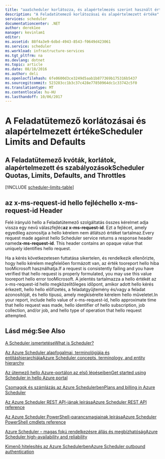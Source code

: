 ```yaml
---
title: "aaaScheduler korlátozza, és alapértelmezés szerint használt érték"
description: "A Feladatütemező korlátozásai és alapértelmezett értéke"
services: scheduler
documentationcenter: .NET
author: derek1ee
manager: kevinlam1
editor: 
ms.assetid: 88f4a3e9-6dbd-4943-8543-f0649d423061
ms.service: scheduler
ms.workload: infrastructure-services
ms.tgt_pltfrm: na
ms.devlang: dotnet
ms.topic: article
ms.date: 08/18/2016
ms.author: deli
ms.openlocfilehash: 6fe0600d3ce3249d5aab1b877369b175316b5437
ms.sourcegitcommit: 523283cc1b3c37c428e77850964dc1c33742c5f0
ms.translationtype: MT
ms.contentlocale: hu-HU
ms.lasthandoff: 10/06/2017
---
```

# <a name="scheduler-limits-and-defaults"></a><span data-ttu-id="49005-103">A Feladatütemező korlátozásai és alapértelmezett értéke</span><span class="sxs-lookup"><span data-stu-id="49005-103">Scheduler Limits and Defaults</span></span>
## <a name="scheduler-quotas-limits-defaults-and-throttles"></a><span data-ttu-id="49005-104">A Feladatütemező kvóták, korlátok, alapértelmezett és szabályozások</span><span class="sxs-lookup"><span data-stu-id="49005-104">Scheduler Quotas, Limits, Defaults, and Throttles</span></span>
[!INCLUDE [scheduler-limits-table](../../includes/scheduler-limits-table.md)]

## <a name="hello-x-ms-request-id-header"></a><span data-ttu-id="49005-105">az x-ms-request-id hello fejléc</span><span class="sxs-lookup"><span data-stu-id="49005-105">hello x-ms-request-id Header</span></span>
<span data-ttu-id="49005-106">Felé irányuló hello a Feladatütemező szolgáltatás összes kérelmet adja vissza egy nevű válaszfejléc**az x-ms-request-id**. Ezt a fejlécet, amely egyedileg azonosítja a hello kérelem nem átlátszó értéket tartalmaz.</span><span class="sxs-lookup"><span data-stu-id="49005-106">Every request made against hello Scheduler service returns a response header named**x-ms-request-id**. This header contains an opaque value that uniquely identifies hello request.</span></span>

<span data-ttu-id="49005-107">Ha a kérés következetesen futtatása sikertelen, és rendelkezik ellenőrizte, hogy hello kérelem megfelelően formázott van, az érték tooreport hello hiba tooMicrosoft használhatja.</span><span class="sxs-lookup"><span data-stu-id="49005-107">If a request is consistently failing and you have verified that hello request is properly formulated, you may use this value tooreport hello error tooMicrosoft.</span></span> <span data-ttu-id="49005-108">A jelentés tartalmazza a hello értékét az x-ms-request-id hello megközelítőleges időpont, amikor adott hello kérés érkezett, hello hello előfizetés, a feladatgyűjtemény és/vagy a feladat azonosítóját, és hello típusú, amely megkísérelte kérelem hello műveletet.</span><span class="sxs-lookup"><span data-stu-id="49005-108">In your report, include hello value of x-ms-request-id, hello approximate time that hello request was made, hello identifier of hello subscription, job collection, and/or job, and hello type of operation that hello request attempted.</span></span>

## <a name="see-also"></a><span data-ttu-id="49005-109">Lásd még:</span><span class="sxs-lookup"><span data-stu-id="49005-109">See Also</span></span>
 [<span data-ttu-id="49005-110">A Scheduler ismertetése</span><span class="sxs-lookup"><span data-stu-id="49005-110">What is Scheduler?</span></span>](scheduler-intro.md)

 [<span data-ttu-id="49005-111">Az Azure Scheduler alapfogalmai, terminológiája és entitáshierarchiája</span><span class="sxs-lookup"><span data-stu-id="49005-111">Azure Scheduler concepts, terminology, and entity hierarchy</span></span>](scheduler-concepts-terms.md)

 [<span data-ttu-id="49005-112">Az ütemező hello Azure-portálon az első lépéseiben</span><span class="sxs-lookup"><span data-stu-id="49005-112">Get started using Scheduler in hello Azure portal</span></span>](scheduler-get-started-portal.md)

 [<span data-ttu-id="49005-113">Csomagok és számlázás az Azure Schedulerben</span><span class="sxs-lookup"><span data-stu-id="49005-113">Plans and billing in Azure Scheduler</span></span>](scheduler-plans-billing.md)

 [<span data-ttu-id="49005-114">Az Azure Scheduler REST API-jának leírása</span><span class="sxs-lookup"><span data-stu-id="49005-114">Azure Scheduler REST API reference</span></span>](https://msdn.microsoft.com/library/mt629143)

 [<span data-ttu-id="49005-115">Az Azure Scheduler PowerShell-parancsmagjainak leírása</span><span class="sxs-lookup"><span data-stu-id="49005-115">Azure Scheduler PowerShell cmdlets reference</span></span>](scheduler-powershell-reference.md)

 [<span data-ttu-id="49005-116">Azure Scheduler – magas fokú rendelkezésre állás és megbízhatóság</span><span class="sxs-lookup"><span data-stu-id="49005-116">Azure Scheduler high-availability and reliability</span></span>](scheduler-high-availability-reliability.md)

 [<span data-ttu-id="49005-117">Kimenő hitelesítés az Azure Schedulerben</span><span class="sxs-lookup"><span data-stu-id="49005-117">Azure Scheduler outbound authentication</span></span>](scheduler-outbound-authentication.md)

